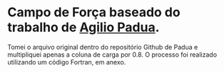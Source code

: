 # Campo de Força baseado do trabalho de [Agilio Padua](https://github.com/agiliopadua).

Tomei o arquivo original dentro do repositório Github de Padua e multipliquei apenas a coluna de carga por 0.8.
O processo foi realizado utilizando um código Fortran, em anexo.

